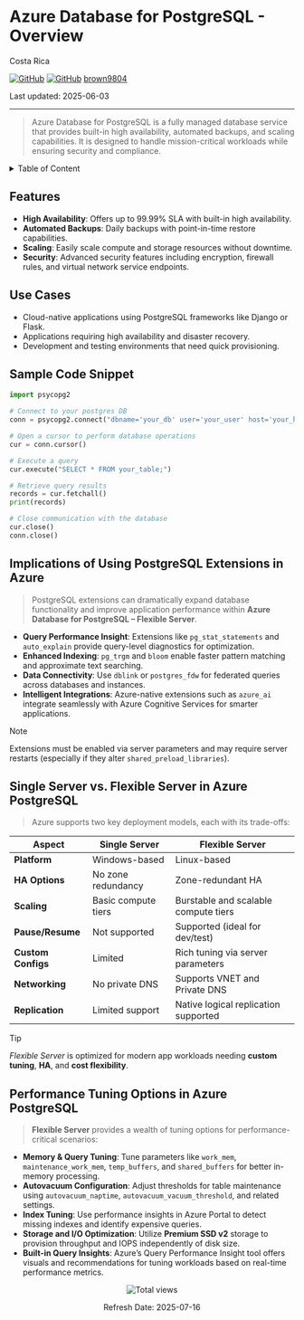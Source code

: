 # Azure Database for PostgreSQL - Overview

Costa Rica

[![GitHub](https://badgen.net/badge/icon/github?icon=github&label)](https://github.com)
[![GitHub](https://img.shields.io/badge/--181717?logo=github&logoColor=ffffff)](https://github.com/)
[brown9804](https://github.com/brown9804)

Last updated: 2025-06-03

----------

> Azure Database for PostgreSQL is a fully managed database service that provides built-in high availability, automated backups, and scaling capabilities. It is designed to handle mission-critical workloads while ensuring security and compliance.

<details>
<summary>Table of Content</summary>

- [Features](#features)
- [Use Cases](#use-cases)
- [Sample Code Snippet](#sample-code-snippet)
- [Implications of Using PostgreSQL Extensions in Azure](#implications-of-using-postgresql-extensions-in-azure)
- [Single Server vs. Flexible Server in Azure PostgreSQL](#single-server-vs-flexible-server-in-azure-postgresql)
- [Performance Tuning Options in Azure PostgreSQL](#performance-tuning-options-in-azure-postgresql)

</details>


## Features
- **High Availability**: Offers up to 99.99% SLA with built-in high availability.
- **Automated Backups**: Daily backups with point-in-time restore capabilities.
- **Scaling**: Easily scale compute and storage resources without downtime.
- **Security**: Advanced security features including encryption, firewall rules, and virtual network service endpoints.

## Use Cases
- Cloud-native applications using PostgreSQL frameworks like Django or Flask.
- Applications requiring high availability and disaster recovery.
- Development and testing environments that need quick provisioning.

## Sample Code Snippet

```python
import psycopg2

# Connect to your postgres DB
conn = psycopg2.connect("dbname='your_db' user='your_user' host='your_host' password='your_password'")

# Open a cursor to perform database operations
cur = conn.cursor()

# Execute a query
cur.execute("SELECT * FROM your_table;")

# Retrieve query results
records = cur.fetchall()
print(records)

# Close communication with the database
cur.close()
conn.close()
```

## Implications of Using PostgreSQL Extensions in Azure

> PostgreSQL extensions can dramatically expand database functionality and improve application performance within **Azure Database for PostgreSQL – Flexible Server**.

- **Query Performance Insight**: Extensions like `pg_stat_statements` and `auto_explain` provide query-level diagnostics for optimization.
- **Enhanced Indexing**: `pg_trgm` and `bloom` enable faster pattern matching and approximate text searching.
- **Data Connectivity**: Use `dblink` or `postgres_fdw` for federated queries across databases and instances.
- **Intelligent Integrations**: Azure-native extensions such as `azure_ai` integrate seamlessly with Azure Cognitive Services for smarter applications.

> [!NOTE]
> Extensions must be enabled via server parameters and may require server restarts (especially if they alter `shared_preload_libraries`).

## Single Server vs. Flexible Server in Azure PostgreSQL

> Azure supports two key deployment models, each with its trade-offs:

| Aspect | Single Server | Flexible Server |
|--------|----------------|------------------|
| **Platform** | Windows-based | Linux-based |
| **HA Options** | No zone redundancy | Zone-redundant HA |
| **Scaling** | Basic compute tiers | Burstable and scalable compute tiers |
| **Pause/Resume** | Not supported | Supported (ideal for dev/test) |
| **Custom Configs** | Limited | Rich tuning via server parameters |
| **Networking** | No private DNS | Supports VNET and Private DNS |
| **Replication** | Limited support | Native logical replication supported |

> [!TIP]
> *Flexible Server* is optimized for modern app workloads needing **custom tuning**, **HA**, and **cost flexibility**.

## Performance Tuning Options in Azure PostgreSQL

> **Flexible Server** provides a wealth of tuning options for performance-critical scenarios:

- **Memory & Query Tuning**: Tune parameters like `work_mem`, `maintenance_work_mem`, `temp_buffers`, and `shared_buffers` for better in-memory processing.
- **Autovacuum Configuration**: Adjust thresholds for table maintenance using `autovacuum_naptime`, `autovacuum_vacuum_threshold`, and related settings.
- **Index Tuning**: Use performance insights in Azure Portal to detect missing indexes and identify expensive queries.
- **Storage and I/O Optimization**: Utilize **Premium SSD v2** storage to provision throughput and IOPS independently of disk size.
- **Built-in Query Insights**: Azure’s Query Performance Insight tool offers visuals and recommendations for tuning workloads based on real-time performance metrics.

<!-- START BADGE -->
<div align="center">
  <img src="https://img.shields.io/badge/Total%20views-9-limegreen" alt="Total views">
  <p>Refresh Date: 2025-07-16</p>
</div>
<!-- END BADGE -->
